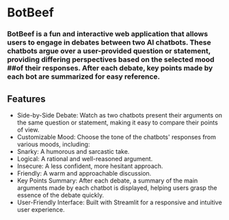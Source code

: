 # BotBeef
### BotBeef is a fun and interactive web application that allows users to engage in debates between two AI chatbots. These chatbots argue over a user-provided question or statement, providing differing perspectives based on the selected mood ##of their responses. After each debate, key points made by each bot are summarized for easy reference.

## Features
- Side-by-Side Debate: Watch as two chatbots present their arguments on the same question or statement, making it easy to compare their points of view.
- Customizable Mood: Choose the tone of the chatbots' responses from various moods, including:
- Snarky: A humorous and sarcastic take.
- Logical: A rational and well-reasoned argument.
- Insecure: A less confident, more hesitant approach.
- Friendly: A warm and approachable discussion.
- Key Points Summary: After each debate, a summary of the main arguments made by each chatbot is displayed, helping users grasp the essence of the debate quickly.
- User-Friendly Interface: Built with Streamlit for a responsive and intuitive user experience.